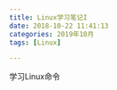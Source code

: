 ```yaml
---
title: Linux学习笔记I
date: 2018-10-22 11:41:13  
categories: 2019年10月
tags: [Linux]

---
```



学习Linux命令

<!-- more -->
